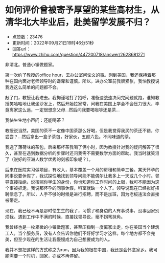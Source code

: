 # 如何评价曾被寄予厚望的某些高材生，从清华北大毕业后，赴美留学发展不归？
- 点赞数：23476
- 更新时间：2022年09月21日19时46分51秒
- 回答url：https://www.zhihu.com/question/447200718/answer/2628681271
<body>
 <p data-pid="oPfk5DtM">非清北。普通小镇做题家。</p>
 <p data-pid="aEmGFxCP">第一次约了教授的office hour，去办公室问论文的事。刚到美国，我还保持着那种在国内面对老师领导时的谦卑和谨慎。所以，进办公室前我很紧张，我怕教授说我连这么简单的问题都不会。</p>
 <p data-pid="Slc_3eE3">敲了门，教授让我进去。我拘谨地打了招呼，准备速战速决问完问题就跑，谁知教授笑哈哈地让我坐沙发上，然后开始拉家常，问我在美国上学会不会压力很大，毕竟离家这么远，一定很想念父母…然后问我要喝咖啡还是茶…</p>
 <p data-pid="o_Qu6rRs">我怯生生地小声问：还能喝茶？</p>
 <p data-pid="W0PImA_L">教授说当然，美国的茶不一定像中国茶那么好喝，但是我觉得我买的茶还不错，你尝尝？…然后拿出一盒子茶包，好家伙，五颜六色，不同味道的茶。</p>
 <p data-pid="Ur8ioF4q">我选了薄荷味的茶包，后来那杯茶我喝了俩小时，因为教授针对我的疑问解答了很久，甚至在遇到数据分析的步骤时还问我需不需要数学方面的帮助。我当时就笑泪了（说好的亚洲人数学优秀的刻板印象呢？）。</p>
 <p data-pid="Hs_rHE2i">后来在医院实习做项目，有收入，基本覆盖一个月的房租和简单三餐。某天怀孕的同事说要休假了，我试探性地找到领导问能不能偶尔让我多上一天或几个小时。领导直接拒绝，说按照你学生的身份，你也知道你工作时间的上限，我可不能因为这个事被抓走。我说那怀孕的同事休假，科室就缺一个人了。领导说现在已经拟好招聘信息了。所以，人手不够的时候是进行招聘，而不是加班，因为老板违法会直接被带走。</p>
 <p data-pid="KqnP5OlB">现在，我已经不再是那时怯生生的我了，习惯了和身边的人有事说事，没事回家别烦我。遇到工作中不满的时候，直接找领导说，毫不拐弯抹角。</p>
 <p data-pid="Vmk90ygz">我曾经也是一枚卑微的小镇做题家，甚至压抑到一度离家出走。你在美国当个建筑工人，当个服务员，没有人会告诉你他们不好好学习才这样。每个地方都不会完美，但至少现在的生活让我慢慢成为自己想要成为的人。</p>
 <p data-pid="JMyEZtlO">我并不想把这样的方式称之为run，因为我的根在中国，我还是会怀念家乡。我可能需要一个时机，回家，亦或不再停留。</p>
</body>